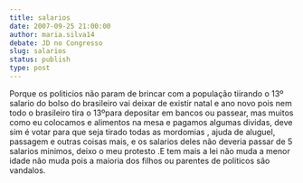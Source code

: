 ```yaml
---
title: salarios
date: 2007-09-25 21:00:00
author: maria.silva14
debate: JD no Congresso
slug: salarios
status: publish 
type: post
---
```


Porque os politicios não param de brincar com a população tiirando o 13º salario do bolso do brasileiro vai deixar de existir natal e ano novo pois nem todo o brasileiro tira o 13ºpara depositar em bancos ou passear, mas muitos como eu colocamos e alimentos na mesa e pagamos algumas dividas, deve sim é votar para que seja tirado todas as mordomias , ajuda de aluguel, passagem e outras coisas mais, e os salarios deles não deveria passar de 5 salarios minimos, deixo o meu protesto .E tem mais a lei não muda a menor idade não muda pois a maioria dos filhos ou parentes de politicos são vandalos.

